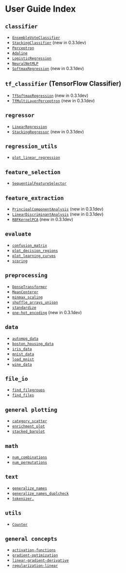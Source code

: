 # User Guide Index

## `classifier`

 - [`EnsembleVoteClassifier`](user_guide/classifier/EnsembleVoteClassifier.md)
 - [`StackingClassifier`](user_guide/classifier/StackingClassifier.md) (new in 0.3.1dev)
 - [`Perceptron`](user_guide/classifier/Perceptron.md)
 - [`Adaline`](user_guide/classifier/Adaline.md)
 - [`LogisticRegression`](user_guide/classifier/LogisticRegression.md)
 - [`NeuralNetMLP`](user_guide/classifier/NeuralNetMLP.md)
 - [`SoftmaxRegression`](user_guide/classifier/SoftmaxRegression.md) (new in 0.3.1dev)

## `tf_classifier` (TensorFlow Classifier)
 - [`TfSoftmaxRegression`](user_guide/tf_classifier/TfSoftmaxRegression.md) (new in 0.3.1dev)
 - [`TfMultiLayerPerceptron`](user_guide/tf_classifier/TfMultiLayerPerceptron.md) (new in 0.3.1dev)

## `regressor`

- [`LinearRegression`](user_guide/regressor/LinearRegression.md)
- [`StackingRegressor`](user_guide/regressor/StackingRegressor.md) (new in 0.3.1dev)

## `regression_utils`
- [`plot_linear_regression`](user_guide/regression_utils/plot_linear_regression.md)

## `feature_selection`
- [`SequentialFeatureSelector`](user_guide/feature_selection/SequentialFeatureSelector.md)

## `feature_extraction`
- [`PrincipalComponentAnalysis`](user_guide/feature_extraction/PrincipalComponentAnalysis.md) (new in 0.3.1dev)
- [`LinearDiscriminantAnalysis`](user_guide/feature_extraction/LinearDiscriminantAnalysis.md) (new in 0.3.1dev)
- [`RBFKernelPCA`](user_guide/feature_extraction/RBFKernelPCA.md) (new in 0.3.1dev)

## `evaluate`
- [`confusion_matrix`](user_guide/evaluate/confusion_matrix.md)
- [`plot_decision_regions`](user_guide/evaluate/plot_decision_regions.md)
- [`plot_learning_curves`](user_guide/evaluate/plot_learning_curves.md)
- [`scoring`](user_guide/evaluate/scoring.md)

## `preprocessing`
- [`DenseTransformer`](user_guide/preprocessing/DenseTransformer.md)
- [`MeanCenterer`](user_guide/preprocessing/MeanCenterer.md)
- [`minmax_scaling`](user_guide/preprocessing/minmax_scaling.md)
- [`shuffle_arrays_unison`](user_guide/preprocessing/shuffle_arrays_unison.md)
- [`standardize`](user_guide/preprocessing/standardize.md)
- [`one-hot_encoding`](user_guide/preprocessing/one-hot_encoding.md) (new in 0.3.1dev)

## `data`
- [`autompg_data`](user_guide/data/autompg_data.md)
- [`boston_housing_data`](user_guide/data/boston_housing_data.md)
- [`iris_data`](user_guide/data/iris_data.md)
- [`mnist_data`](user_guide/data/mnist_data.md)
- [`load_mnist`](user_guide/data/load_mnist.md)
- [`wine_data`](user_guide/data/wine_data.md)

## `file_io`
- [`find_filegroups`](user_guide/file_io/find_filegroups.md)
- [`find_files`](user_guide/file_io/find_files.md)

## `general plotting`
- [`category_scatter`](user_guide/general_plotting/category_scatter.md)
- [`enrichment_plot`](user_guide/general_plotting/enrichment_plot.md)
- [`stacked_barplot`](user_guide/general_plotting/stacked_barplot.md)

## `math`
- [`num_combinations`](user_guide/math/num_combinations.md)
- [`num_permutations`](user_guide/math/num_permutations.md)

## `text`
- [`generalize_names`](user_guide/text/generalize_names.md)
- [`generalize_names_duplcheck`](user_guide/text/generalize_names_duplcheck.md)
- [`tokenizer.`](user_guide/text/tokenizer.md)

## `utils`
- [`Counter`](user_guide/utils/Counter.md)

## `general concepts`
- [`activation-functions`](user_guide/general_concepts/activation-functions.md)
- [`gradient-optimization`](user_guide/general_concepts/gradient-optimization.md)
- [`linear-gradient-derivative`](user_guide/general_concepts/linear-gradient-derivative.md)
- [`regularization-linear`](user_guide/general_concepts/regularization-linear.md)
